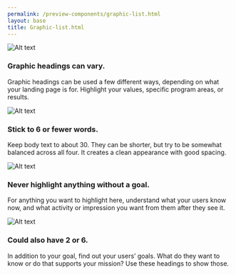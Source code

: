```yaml
--- 
permalink: /preview-components/graphic-list.html
layout: base 
title: Graphic-list.html
---
```


<section class="section section-dark graphic_list">
  <div class="grid graphic_list-row">
    <div class="width-one-half media_block">
      <img class="media_block-img"  src="../../dist/img/circle-124.png" alt="Alt text">
      <div class="media_block-body">
        <h3>Graphic headings can vary.</h3>
        <p>Graphic headings can be used a few different ways, depending on what your landing page is for. Highlight your values, specific program areas, or results.</p>
      </div>
    </div>
    <div class="width-one-half media_block">
      <img class="media_block-img"  src="../../dist/img/circle-124.png" alt="Alt text">
      <div class="media_block-body">
        <h3>Stick to 6 or fewer words.</h3>
        <p>Keep body text to about 30. They can be shorter, but try to be somewhat balanced across all four. It creates a clean appearance with good spacing.</p>
      </div>
    </div>
  </div>
  <div class="grid graphic_list-row">
    <div class="width-one-half media_block">
      <img class="media_block-img"  src="../../dist/img/circle-124.png" alt="Alt text">
      <div class="media_block-body">
        <h3>Never highlight anything without a goal.</h3>
        <p>For anything you want to highlight here, understand what your users know now, and what activity or impression you want from them after they see it.</p>
      </div>
    </div>
    <div class="width-one-half media_block">
      <img class="media_block-img"  src="../../dist/img/circle-124.png" alt="Alt text">
      <div class="media_block-body">
        <h3>Could also have 2 or 6.</h3>
        <p>In addition to your goal, find out your users’ goals. What do they want to know or do that supports your mission? Use these headings to show those.</p>
      </div>
    </div>
  </div>
</section>

